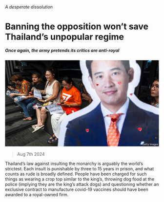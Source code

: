 ###### A desperate dissolution

# Banning the opposition won’t save Thailand’s unpopular regime 

##### Once again, the army pretends its critics are anti-royal 

![image](images/20240810_LDP502.jpg) 

> Aug 7th 2024 

Thailand’s law against insulting the monarchy is arguably the world’s strictest. Each insult is punishable by three to 15 years in prison, and what counts as rude is broadly defined. People have been charged for such things as wearing a crop top similar to the king’s, throwing dog food at the police (implying they are the king’s attack dogs) and questioning whether an exclusive contract to manufacture covid-19 vaccines should have been awarded to a royal-owned firm. 

